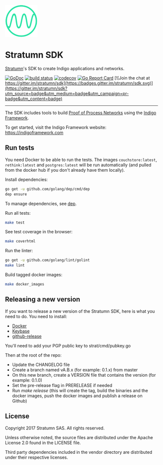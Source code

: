 [![Logo](logo.png)](https://indigoframework.com)

# Stratumn SDK

[Stratumn](https://stratumn.com)'s SDK to create Indigo applications and networks.

[![GoDoc](https://godoc.org/github.com/stratumn/sdk?status.svg)](https://godoc.org/github.com/stratumn/sdk)
[![build status](https://travis-ci.org/stratumn/sdk.svg?branch=master)](https://travis-ci.org/stratumn/sdk)
[![codecov](https://codecov.io/gh/stratumn/sdk/branch/master/graph/badge.svg)](https://codecov.io/gh/stratumn/sdk)
[![Go Report Card](https://goreportcard.com/badge/github.com/stratumn/sdk)](https://goreportcard.com/report/github.com/stratumn/sdk)
[![Join the chat at https://gitter.im/stratumn/sdk](https://badges.gitter.im/stratumn/sdk.svg)](https://gitter.im/stratumn/sdk?utm_source=badge&utm_medium=badge&utm_campaign=pr-badge&utm_content=badge)

---

The SDK includes tools to build [Proof of Process Networks](https://proofofprocess.org) using the [Indigo Framework](https://indigoframework.com).

To get started, visit the Indigo Framework website:
https://indigoframework.com

## Run tests

You need Docker to be able to run the tests. The images `couchstore:latest`, `rethink:latest` and
`postgres:latest` will be run automatically (and pulled from the docker hub if
you don't already have them locally).

Install dependencies:

```bash
go get -u github.com/golang/dep/cmd/dep
dep ensure
```

To manage dependencies, see [dep](https://github.com/golang/dep).

Run all tests:

```bash
make test
```

See test coverage in the browser:

```bash
make coverhtml
```

Run the linter:

```bash
go get -u github.com/golang/lint/golint
make lint
```

Build tagged docker images:

```bash
make docker_images
```

## Releasing a new version

If you want to release a new version of the Stratumn SDK, here is what you need to do.
You need to install:

* [Docker](https://www.docker.com/)
* [Keybase](https://keybase.io/)
* [github-release](https://github.com/aktau/github-release/releases/)

You'll need to add your PGP public key to strat/cmd/pubkey.go

Then at the root of the repo:

* Update the CHANGELOG file
* Create a branch named vA.B.x (for example: 0.1.x) from master
* On this new branch, create a VERSION file that contains the version (for example: 0.1.0)
* Set the pre-release flag in PRERELEASE if needed
* Run _make release_ (this will create the tag, build the binaries and the docker images, push the docker images and publish a release on Github)

## License

Copyright 2017 Stratumn SAS. All rights reserved.

Unless otherwise noted, the source files are distributed under the Apache
License 2.0 found in the LICENSE file.

Third party dependencies included in the vendor directory are distributed under
their respective licenses.